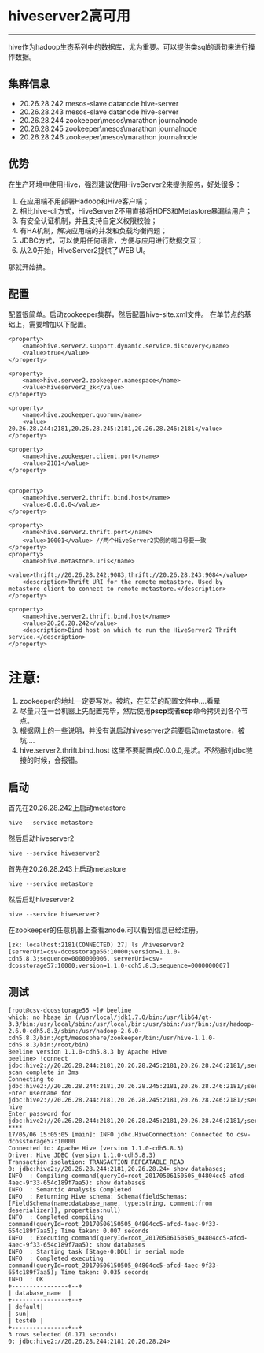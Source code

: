 # hiveserver2高可用 #
----------
hive作为hadoop生态系列中的数据库，尤为重要。可以提供类sql的语句来进行操作数据。


## 集群信息 ##
- 20.26.28.242	mesos-slave	datanode	hive-server
- 20.26.28.243	mesos-slave	datanode	hive-server
- 20.26.28.244	zookeeper\mesos\marathon	journalnode	
- 20.26.28.245	zookeeper\mesos\marathon	journalnode	
- 20.26.28.246	zookeeper\mesos\marathon	journalnode	


## 优势 ##
在生产环境中使用Hive，强烈建议使用HiveServer2来提供服务，好处很多：

1. 在应用端不用部署Hadoop和Hive客户端；
2. 相比hive-cli方式，HiveServer2不用直接将HDFS和Metastore暴漏给用户；
3. 有安全认证机制，并且支持自定义权限校验；
4. 有HA机制，解决应用端的并发和负载均衡问题；
5. JDBC方式，可以使用任何语言，方便与应用进行数据交互；
6. 从2.0开始，HiveServer2提供了WEB UI。

那就开始搞。

## 配置 ##
配置很简单。启动zookeeper集群，然后配置hive-site.xml文件。
在单节点的基础上，需要增加以下配置。

    <property>
	    <name>hive.server2.support.dynamic.service.discovery</name>
	    <value>true</value>
    </property>
     
    <property>
	    <name>hive.server2.zookeeper.namespace</name>
	    <value>hiveserver2_zk</value>
    </property>
     
    <property>
	    <name>hive.zookeeper.quorum</name>
	    <value> 20.26.28.244:2181,20.26.28.245:2181,20.26.28.246:2181</value>
    </property>
     
    <property>
	    <name>hive.zookeeper.client.port</name>
	    <value>2181</value>
    </property>
     
     
    <property>
	    <name>hive.server2.thrift.bind.host</name>
	    <value>0.0.0.0</value>
    </property>
     
    <property>
	    <name>hive.server2.thrift.port</name>
	    <value>10001</value> //两个HiveServer2实例的端口号要一致
    </property>
	<property>
	    <name>hive.metastore.uris</name>
	    <value>thrift://20.26.28.242:9083,thrift://20.26.28.243:9084</value>
	    <description>Thrift URI for the remote metastore. Used by metastore client to connect to remote metastore.</description>
	</property>

	<property>
    	<name>hive.server2.thrift.bind.host</name>
    	<value>20.26.28.242</value>
    	<description>Bind host on which to run the HiveServer2 Thrift service.</description>
	</property>


**注意:** 
======================================

1. zookeeper的地址一定要写对。被坑，在茫茫的配置文件中....看晕
2. 尽量只在一台机器上先配置完毕，然后使用**pscp**或者**scp**命令拷贝到各个节点。
3. 根据网上的一些说明，并没有说启动hiveserver之前要启动metastore，被坑....
4. hive.server2.thrift.bind.host 这里不要配置成0.0.0.0,是坑。不然通过jdbc链接的时候，会报错。


## 启动 ##
首先在20.26.28.242上启动metastore

    hive --service metastore

然后启动hiveserver2

	hive --service hiveserver2

首先在20.26.28.243上启动metastore

    hive --service metastore

然后启动hiveserver2

	hive --service hiveserver2

在zookeeper的任意机器上查看znode.可以看到信息已经注册。

    [zk: localhost:2181(CONNECTED) 27] ls /hiveserver2
    [serverUri=csv-dcosstorage56:10000;version=1.1.0-cdh5.8.3;sequence=0000000006, serverUri=csv-dcosstorage57:10000;version=1.1.0-cdh5.8.3;sequence=0000000007]

## 测试 ##

    [root@csv-dcosstorage55 ~]# beeline 
    which: no hbase in (/usr/local/jdk1.7.0/bin:/usr/lib64/qt-3.3/bin:/usr/local/sbin:/usr/local/bin:/usr/sbin:/usr/bin:/usr/hadoop-2.6.0-cdh5.8.3/sbin:/usr/hadoop-2.6.0-cdh5.8.3/bin:/opt/mesosphere/zookeeper/bin:/usr/hive-1.1.0-cdh5.8.3/bin:/root/bin)
    Beeline version 1.1.0-cdh5.8.3 by Apache Hive
    beeline> !connect jdbc:hive2://20.26.28.244:2181,20.26.28.245:2181,20.26.28.246:2181/;serviceDiscoveryMode=zooKeeper;zooKeeperNamespace=hiveserver2
    scan complete in 3ms
    Connecting to jdbc:hive2://20.26.28.244:2181,20.26.28.245:2181,20.26.28.246:2181/;serviceDiscoveryMode=zooKeeper;zooKeeperNamespace=hiveserver2
    Enter username for jdbc:hive2://20.26.28.244:2181,20.26.28.245:2181,20.26.28.246:2181/;serviceDiscoveryMode=zooKeeper;zooKeeperNamespace=hiveserver2: hive
    Enter password for jdbc:hive2://20.26.28.244:2181,20.26.28.245:2181,20.26.28.246:2181/;serviceDiscoveryMode=zooKeeper;zooKeeperNamespace=hiveserver2: ****
    17/05/06 15:05:05 [main]: INFO jdbc.HiveConnection: Connected to csv-dcosstorage57:10000
    Connected to: Apache Hive (version 1.1.0-cdh5.8.3)
    Driver: Hive JDBC (version 1.1.0-cdh5.8.3)
    Transaction isolation: TRANSACTION_REPEATABLE_READ
    0: jdbc:hive2://20.26.28.244:2181,20.26.28.24> show databases;
    INFO  : Compiling command(queryId=root_20170506150505_04804cc5-afcd-4aec-9f33-654c189f7aa5): show databases
    INFO  : Semantic Analysis Completed
    INFO  : Returning Hive schema: Schema(fieldSchemas:[FieldSchema(name:database_name, type:string, comment:from deserializer)], properties:null)
    INFO  : Completed compiling command(queryId=root_20170506150505_04804cc5-afcd-4aec-9f33-654c189f7aa5); Time taken: 0.007 seconds
    INFO  : Executing command(queryId=root_20170506150505_04804cc5-afcd-4aec-9f33-654c189f7aa5): show databases
    INFO  : Starting task [Stage-0:DDL] in serial mode
    INFO  : Completed executing command(queryId=root_20170506150505_04804cc5-afcd-4aec-9f33-654c189f7aa5); Time taken: 0.035 seconds
    INFO  : OK
    +----------------+--+
    | database_name  |
    +----------------+--+
    | default|
    | sun|
    | testdb |
    +----------------+--+
    3 rows selected (0.171 seconds)
    0: jdbc:hive2://20.26.28.244:2181,20.26.28.24> 